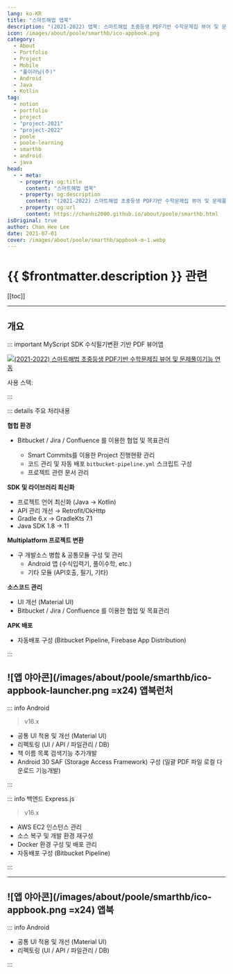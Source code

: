 ```yaml
---
lang: ko-KR
title: "스마트해법 앱북"
description: "(2021-2022) 앱북: 스마트해법 초중등생 PDF기반 수학문제집 뷰어 및 문제풀이기능 연동"
icon: /images/about/poole/smarthb/ico-appbook.png
category: 
  - About
  - Portfolio
  - Project
  - Mobile
  - "풀이러닝(주)"
  - Android
  - Java
  - Kotlin
tag:
  - notion
  - portfolio
  - project
  - "project-2021"
  - "project-2022"
  - poole
  - poole-learning
  - smarthb
  - android
  - java
head:
  - - meta:
    - property: og:title
      content: "스마트해법 앱북"
    - property: og:description
      content: "(2021-2022) 스마트해법 초중등생 PDF기반 수학문제집 뷰어 및 문제풀이기능 연동"
    - property: og:url
      content: https://chanhi2000.github.io/about/poole/smarthb.html
isOriginal: true
author: Chan Hee Lee
date: 2021-07-01
cover: /images/about/poole/smarthb/appbook-m-1.webp
---
```


# {{ $frontmatter.description }} 관련

[[toc]]

---

## 개요

::: important MyScript SDK 수식필기변환 기반 PDF 뷰어앱

[![(2021-2022) 스마트해법 초중등생 PDF기반 수학문제집 뷰어 및 문제풀이기능 연동](/images/about/poole/smarthb/appbook-m-1.webp)](http://editor-v1.poolemath.com)

사용 스택: <ShieldsGroup logos="openjdk,kotlin,intellijidea,gradle,android,androidstudio,git,firebase,bitbucket,jira,confluence,docker,nodedotjs,mysql,express,amazons3"/>

:::

::: details <VPIcon icon="fas fa-person-chalkboard"/> 주요 처리내용

**협헙 환경**

- <VPIcon icon="fa-brands fa-bitbucket"/>Bitbucket / <VPIcon icon="fa-brands fa-jira"/>Jira / <VPIcon icon="fa-brands fa-confluence"/>Confluence 를 이용한 협업 및 목표관리
  - <VPIcon icon="fa-brands fa-jira"/>Smart Commits를 이용한 Project 진행현황 관리
  - <VPIcon icon="fa-brands fa-bitbucket"/> 코드 관리 및 자동 배포 `bitbucket-pipeline.yml` 스크립트 구성
  - <VPIcon icon="fa-brands fa-confluence"/>프로젝트 관련 문서 관리

**SDK 및 라이브러리 최신화**

- 프로젝트 언어 최신화 (<VPIcon icon="fa-brands fa-java"/>Java → <VPIcon icon="iconfont icon-kotlin"/>Kotlin)
- API 관리 개선 → Retrofit/OkHttp
- <VPIcon icon="iconfont icon-gradle"/>Gradle 6.x → <VPIcon icon="iconfont icon-kotlin"/>GradleKts 7.1
- <VPIcon icon="fa-brands fa-java"/>Java SDK 1.8 → 11

**Multiplatform 프로젝트 변환**

- 구 개발소스 병합 & 공통모듈 구성 및 관리
  - Android 앱 (수식입력기, 풀이수학, etc.)
  - 기타 모듈 (API호출, 필기, 기타)

**소스코드 관리**

- UI 개선 (Material UI)
- <VPIcon icon="fa-brands fa-bitbucket"/>Bitbucket / <VPIcon icon="fa-brands fa-jira"/>Jira / <VPIcon icon="fa-brands fa-confluence"/>Confluence 를 이용한 협업 및 목표관리

**APK 배포**

- 자동배포 구성 (<VPIcon icon="fa-brands fa-bitbucket"/>Bitbucket Pipeline, <VPIcon icon="iconfont icon-firebase"/>Firebase App Distribution)

:::

## ![앱 야아콘](/images/about/poole/smarthb/ico-appbook-launcher.png =x24) 앱북런처

::: info <VPIcon icon="fa-brands fa-android"/> Android

<ImageGallery paths="
  /images/about/poole/smarthb/appbook-launcher-m-1.webp
"/>

> <VPIcon icon="fas fa-code-branch"/> v16.x

- 공통 UI 적용 및 개선 (Material UI)
- 리펙토링 (UI / API / 파일관리 / DB)
- 책 이름 목록 검색기능 추가개발
- Android 30 SAF (Storage Access Framework) 구성 (일괄 PDF 파일 로컬 다운로드 기능개발)

:::

::: info <VPIcon icon="iconfont icon-expressjs"/>백엔드 Express.js

<ImageGallery paths="
  /images/about/poole/smarthb/appbook-launcher-b-1.webp
  /images/about/poole/smarthb/appbook-launcher-b-2.webp
"/>

> <VPIcon icon="fas fa-code-branch"/> v16.x

- <VPIcon icon="fa-brands fa-aws"/>AWS EC2 인스턴스 관리
- 소스 복구 및 개발 환경 재구성
- <VPIcon icon="fa-brands fa-docker"/>Docker 환경 구성 및 배포 관리
- 자동배포 구성 (<VPIcon icon="fa-brands fa-bitbucket"/>Bitbucket Pipeline)

:::

---

## ![앱 야아콘](/images/about/poole/smarthb/ico-appbook.png =x24) 앱북

::: info <VPIcon icon="fa-brands fa-android"/>Android

<ImageGallery paths="
  /images/about/poole/smarthb/appbook-m-1.webp
  /images/about/poole/smarthb/appbook-m-2.webp
  /images/about/poole/smarthb/appbook-m-3.webp
  /images/about/poole/smarthb/appbook-m-4.webp
  /images/about/poole/smarthb/appbook-m-5.webp
"/>

- 공통 UI 적용 및 개선 (Material UI)
- 리펙토링 (UI / API / 파일관리 / DB)

:::
